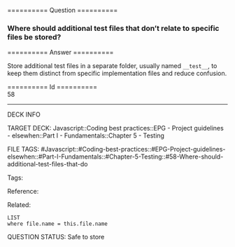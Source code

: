 ========== Question ==========  

### Where should additional test files that don’t relate to specific files be stored?  

========== Answer ==========  

Store additional test files in a separate folder, usually named `__test__`, to keep them distinct from specific implementation files and reduce confusion.

========== Id ==========  
58

---

DECK INFO

TARGET DECK: Javascript::Coding best practices::EPG - Project guidelines - elsewhen::Part I - Fundamentals::Chapter 5 - Testing

FILE TAGS: #Javascript::#Coding-best-practices::#EPG-Project-guidelines-elsewhen::#Part-I-Fundamentals::#Chapter-5-Testing::#58-Where-should-additional-test-files-that-do

Tags:

Reference:

Related:

```dataview
LIST
where file.name = this.file.name
```

QUESTION STATUS: Safe to store
